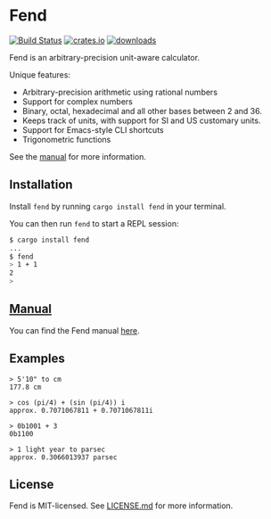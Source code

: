# Fend

[![Build Status](https://github.com/printfn/fend-rs/workflows/Rust/badge.svg)](https://github.com/printfn/fend-rs)
[![crates.io](https://img.shields.io/crates/v/fend)](https://crates.io/crates/fend)
[![downloads](https://img.shields.io/crates/d/fend)](https://crates.io/crates/fend)

Fend is an arbitrary-precision unit-aware calculator.

Unique features:

* Arbitrary-precision arithmetic using rational numbers
* Support for complex numbers
* Binary, octal, hexadecimal and all other bases between 2 and 36.
* Keeps track of units, with support for SI and US customary units.
* Support for Emacs-style CLI shortcuts
* Trigonometric functions

See the [manual](https://github.com/printfn/fend-rs/wiki) for more information.

## Installation

Install `fend` by running `cargo install fend` in your terminal.

You can then run `fend` to start a REPL session:

```bash
$ cargo install fend
...
$ fend
> 1 + 1
2
>
```

## [Manual](https://github.com/printfn/fend-rs/wiki)

You can find the Fend manual [here](https://github.com/printfn/fend-rs/wiki).

## Examples

```
> 5'10" to cm
177.8 cm
```

```
> cos (pi/4) + (sin (pi/4)) i
approx. 0.7071067811 + 0.7071067811i
```

```
> 0b1001 + 3
0b1100
```

```
> 1 light year to parsec
approx. 0.3066013937 parsec
```

## License

Fend is MIT-licensed. See [LICENSE.md](LICENSE.md) for more information.
